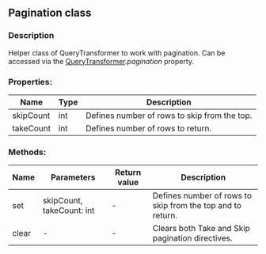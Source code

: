 ## Pagination class

### Description
Helper class of QueryTransformer to work with pagination. Can be accessed via the [QueryTransformer](~/docs/QueryTransformer.md).*pagination* property.

### Properties:
Name         | Type          | Description
------------ | ------------- | -------------
skipCount | int | Defines number of rows to skip from the top.
takeCount | int | Defines number of rows to return.

### Methods:
Name         | Parameters    | Return value  | Description
------------ | ------------- | ------------- | -------------
set | skipCount, takeCount: int | - | Defines number of rows to skip from the top and to return.
clear | -  |  - | Clears both Take and Skip pagination directives.